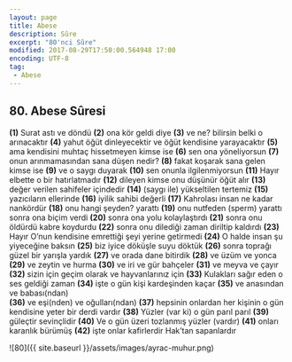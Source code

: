 ```yaml
---
layout: page
title: Abese
description: Sûre
excerpt: "80'nci Sûre"
modified: 2017-08-29T17:50:00.564948 17:00
encoding: UTF-8
tag: 
 - Abese
---
```


## 80. Abese Sûresi

**(1)** Surat astı ve döndü
**(2)** ona kör geldi diye
**(3)** ve ne? bilirsin belki o arınacaktır
**(4)** yahut öğüt dinleyecektir ve öğüt kendisine yarayacaktır
**(5)** ama kendisini muhtaç hissetmeyen kimse ise
**(6)** sen ona yöneliyorsun
**(7)** onun arınmamasından sana düşen nedir?
**(8)** fakat koşarak sana gelen kimse ise 
**(9)** ve o saygı duyarak
**(10)** sen onunla ilgilenmiyorsun
**(11)** Hayır elbette o bir hatırlatmadır
**(12)** dileyen kimse onu düşünür öğüt alır
**(13)** değer verilen sahifeler içindedir
**(14)** (saygı ile) yükseltilen tertemiz
**(15)** yazıcıların ellerinde
**(16)** iyilik sahibi değerli
**(17)** Kahrolası insan ne kadar nankördür
**(18)** onu hangi şeyden? yarattı
**(19)** onu nutfeden (sperm) yarattı sonra ona biçim verdi
**(20)** sonra ona yolu kolaylaştırdı
**(21)** sonra onu öldürdü kabre koydurdu
**(22)** sonra onu dilediği zaman diriltip kaldırdı
**(23)** Hayır O’nun kendisine emrettiği şeyi yerine getirmedi
**(24)** O halde insan şu yiyeceğine baksın
**(25)** biz iyice döküşle suyu döktük
**(26)** sonra toprağı güzel bir yarışla yardık
**(27)** ve orada dane bitirdik
**(28)** ve üzüm ve yonca
**(29)** ve zeytin ve hurma
**(30)** ve iri ve gür bahçeler
**(31)** ve meyva ve çayır
**(32)** sizin için geçim olarak ve hayvanlarınız için
**(33)** Kulakları sağır eden o ses geldiği zaman
**(34)** işte o gün kişi kardeşinden kaçar
**(35)** ve anasından ve babası(ndan)	
**(36)** ve eşi(nden) ve oğulları(ndan)
**(37)** hepsinin onlardan her kişinin o gün kendisine yeter bir derdi vardır
**(38)** Yüzler (var ki) o gün parıl parıl
**(39)** güleçtir sevinçlidir
**(40)** Ve o gün üzeri tozlanmış yüzler (vardır)
**(41)** onları karanlık bürümüş 
**(42)** işte onlar kafirlerdir Hak’tan sapanlardır

![80]({{ site.baseurl }}/assets/images/ayrac-muhur.png)
